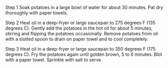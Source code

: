 Step 1
Soak potatoes in a large bowl of water for about 30 minutes. Pat dry thoroughly with paper towels.

Step 2
Heat oil in a deep-fryer or large saucepan to 275 degrees F (135 degrees C). Gently add the potatoes in the hot oil for about 5 minutes, stirring and flipping the potatoes occasionally. Remove potatoes from oil with a slotted spoon to drain on paper towel and to cool completely.

Step 3
Heat oil in a deep-fryer or large saucepan to 350 degrees F (175 degrees C). Fry the potatoes again until golden brown, 5 to 6 minutes. Blot with a paper towel. Sprinkle with salt to serve